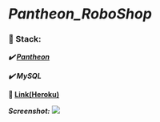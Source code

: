 # ***Pantheon_RoboShop***

### :scroll: Stack:

   ***:heavy_check_mark: [Pantheon](https://github.com/Arimanecro/Pantheon "Pantheon")***
   
   ***:heavy_check_mark: MySQL***

**:link:  [Link(Heroku)](https://pantheon-roboshop.herokuapp.com/)**

***Screenshot:***
![](https://lh3.googleusercontent.com/jJNxj_wnUO2k1YcsNbNRhIK7O9XZVVpdH36qLbOpeYILjAHySMHbzowaw_A-2WDeSfmFvoGrPsxQE2z_0Fr8HvQbQV07yxRWusZkhsVARWfsBJr7VjJs78kzjHZj-5YuAxXGQpfgj_fDvimnbpIOMlvO8Vi4p3yXxBnx0JICnoTJSwoAr_f4LZr8-qXtbFzlEjYkKnJ9CawYnl5lqrAIQpC7Q8WZr_auI4zD6ntXg4IuxIKYZYIq5eeppBbN7uw_1MhJ4-O3mHxksgfYvs8WWuurLGP1MLKtDFhaehDAvewY9zHvsnNJE6YPXqXT9zDKNJGYQbW-Uk86bxKhwaY8A51mcTqks-N9gYLfKNUtC1Zwt4CD5BeVZ9xcF7idlwvJAwmmUWWrbZEugHdl6L8NqYFmCSRrG5SYSp9kONleUL3RR0a2EF-KqPd47mFGcX58J8jGGnT3357jd4HW35vJMomO66nh-gx_1omRyGzHVaZWXvZGJ6H7KQELfQ_wXgRoePx4-fzk1Cmf3hJ4FX8KOk5HNR7tjceaiAZHw2PNmA9K1sTx6WfqXmySr6zuWmJA7nweE_Jh7IPqYjDcpDy-xKBDY7CAIbD16wiJVZcl80fKNsw4xRrT_pn3z8JDz9Kk2l-Ga43yS1dgfM7hZrzFslxjvaB0eZuuM8MttMtZ4_2Q_w3TWeCQdJo=w452-h625-no)
